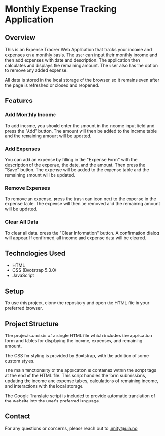# Monthly Expense Tracking Application

## Overview

This is an Expense Tracker Web Application that tracks your income and expenses on a monthly basis. The user can input their monthly income and then add expenses with date and description. The application then calculates and displays the remaining amount. The user also has the option to remove any added expense. 

All data is stored in the local storage of the browser, so it remains even after the page is refreshed or closed and reopened.

## Features 

### Add Monthly Income

To add income, you should enter the amount in the income input field and press the "Add" button. The amount will then be added to the income table and the remaining amount will be updated.

### Add Expenses

You can add an expense by filling in the "Expense Form" with the description of the expense, the date, and the amount. Then press the "Save" button. The expense will be added to the expense table and the remaining amount will be updated.

### Remove Expenses

To remove an expense, press the trash can icon next to the expense in the expense table. The expense will then be removed and the remaining amount will be updated.

### Clear All Data

To clear all data, press the "Clear Information" button. A confirmation dialog will appear. If confirmed, all income and expense data will be cleared.

## Technologies Used

- HTML
- CSS (Bootstrap 5.3.0)
- JavaScript

## Setup

To use this project, clone the repository and open the HTML file in your preferred browser.

## Project Structure

The project consists of a single HTML file which includes the application form and tables for displaying the income, expenses, and remaining amount. 

The CSS for styling is provided by Bootstrap, with the addition of some custom styles.

The main functionality of the application is contained within the script tags at the end of the HTML file. This script handles the form submissions, updating the income and expense tables, calculations of remaining income, and interactions with the local storage.

The Google Translate script is included to provide automatic translation of the website into the user's preferred language.

## Contact

For any questions or concerns, please reach out to [umity@uia.no](mailto:umity@uia.no).

